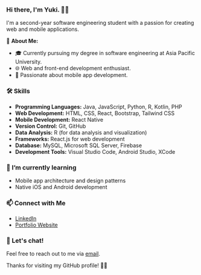 ### Hi there, I'm Yuki. 👋🏻

I'm a second-year software engineering student with a passion for creating web and mobile applications. 

🚀 **About Me:**
- 🎓 Currently pursuing my degree in software engineering at Asia Pacific University.
- 🌐 Web and front-end development enthusiast.
- 📱 Passionate about mobile app development.

### 🛠️ Skills

- **Programming Languages:** Java, JavaScript, Python, R, Kotlin, PHP
- **Web Development:** HTML, CSS, React, Bootstrap, Tailwind CSS
- **Mobile Development:** React Native
- **Version Control:** Git, GitHub
- **Data Analysis:** R (for data analysis and visualization)
- **Frameworks:** React.js for web development
- **Database:** MySQL, Microsoft SQL Server, Firebase
- **Development Tools:** Visual Studio Code, Android Studio, XCode

### 🌱 I’m currently learning

- Mobile app architecture and design patterns
- Native iOS and Android development

### 📫 Connect with Me

- [LinkedIn](https://www.linkedin.com/in/yuki-chew-ying-xi/)
- [Portfolio Website](https://yukichew.live)

### 💬 Let's chat!

Feel free to reach out to me via [email](mailto:yukichew0803@gmail.com).

Thanks for visiting my GitHub profile! 🫶🏻


<!--
**yukichew/yukichew** is a ✨ _special_ ✨ repository because its `README.md` (this file) appears on your GitHub profile.

Here are some ideas to get you started:

- 🔭 I’m currently working on ...
- 🌱 I’m currently learning ...
- 👯 I’m looking to collaborate on ...
- 🤔 I’m looking for help with ...
- 💬 Ask me about ...
- 📫 How to reach me: ...
- 😄 Pronouns: ...
- ⚡ Fun fact: ...
-->
